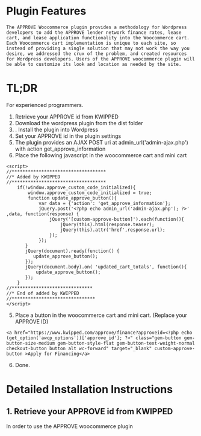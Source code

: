 # Plugin Features
	The APPROVE Woocommerce plugin provides a methodology for Wordpress developers to add the APPROVE lender network finance rates, lease cart, and lease application functionality into the Woocommerce cart. 
	Each Woocommerce cart implementation is unique to each site, so instead of providing a single solution that may not work the way you desire, we addressed the crux of the problem, and created resources for Wordpress developers. Users of the APPROVE woocommerce plugin will be able to customize its look and location as needed by the site.
	

# TL;DR
For experienced programmers.
1. Retrieve your APPROVE id from KWIPPED
2. Download the wordpress plugin from the dist folder
3. . Install the plugin into Wordpress
4. Set your APPROVE id in the plugin settings
3. The plugin provides an AJAX POST uri at admin_url('admin-ajax.php') with action get_approve_information
4. Place the following javascript in the woocommerce cart and mini cart
```
<script>
//***********************************
//* Added by KWIPPED
//***********************************
 	if(!window.approve_custom_code_initialized){
		window.approve_custom_code_initialized = true;
		function update_approve_button(){
			var data = {'action': 'get_approve_information'};
			jQuery.post('<?php echo admin_url('admin-ajax.php'); ?>' ,data, function(response) {
				jQuery('[custom-approve-button]').each(function(){
					jQuery(this).html(response.teaser);
					jQuery(this).attr('href',response.url);
				});
			});
	   }
	   jQuery(document).ready(function() {
		  update_approve_button();
	   });
	   jQuery(document.body).on( 'updated_cart_totals', function(){
		   update_approve_button();
	   });
	}
//******************************
//* End of added by KWIPPED
//*******************************
</script>
```
5. Place a button in the woocommerce cart and mini cart. (Replace your APPROVE ID)

```
<a href="https://www.kwipped.com/approve/finance?approveid=<?php echo (get_option('awcp_options'))['approve_id']; ?>" class="gem-button gem-button-size-medium gem-button-style-flat gem-button-text-weight-normal checkout-button button alt wc-forward" target="_blank" custom-approve-button >Apply for Financing</a>
```
6. Done.

# Detailed Installation Instructions

## 1. Retrieve your APPROVE id from KWIPPED
In order to use the APPROVE woocommerce plugin
